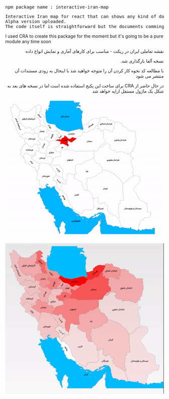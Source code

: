 <pre>npm package name : interactive-iran-map</pre>
<pre>
Interactive Iran map for react that can shows any kind of data - suitable for BI activities.
Alpha version uploaded.
The code itself is straightforward but the documents comming soon.
</pre>
<p>I used CRA to create this package for the moment but it's going to be a pure module any time soon</p>

<p dir='rtl' align='right'>نقشه تعاملی ایران در ریکت - مناسب برای کارهای آماری و نمایش انواع داده</p>
<p dir='rtl' align='right'>نسخه آلفا بارگذاری شد.</p>
<p dir='rtl' align='right'>با مطالعه کد نحوه کار کردن آن را متوجه خواهید شد با اینحال به زودی مستندات آن منتشر می شود</p>
<p dir='rtl' align='right'>در حال حاضر از CRA برای ساخت این پکیج استفاده شده است اما در نسخه های بعد به شکل یک ماژول مستقل اراپه خواهد شد</p>

![alt text](./InteractiveIranMap1.gif)

![alt text](./InteractiveIranMap2.gif)

